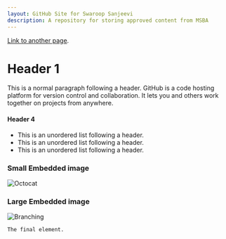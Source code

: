 ```yaml
---
layout: GitHub Site for Swaroop Sanjeevi
description: A repository for storing approved content from MSBA
---
```




[Link to another page](./msba/index.md).


# Header 1

This is a normal paragraph following a header. GitHub is a code hosting platform for version control and collaboration. It lets you and others work together on projects from anywhere.


#### Header 4

*   This is an unordered list following a header.
*   This is an unordered list following a header.
*   This is an unordered list following a header.

### Small Embedded image

![Octocat](https://github.githubassets.com/images/icons/emoji/octocat.png)

### Large Embedded image

![Branching](https://guides.github.com/activities/hello-world/branching.png)


```
The final element.
```

